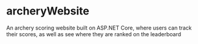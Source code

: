 # archeryWebsite
An archery scoring website built on ASP.NET Core, where users can track their scores, as well as see where they are ranked on the leaderboard
